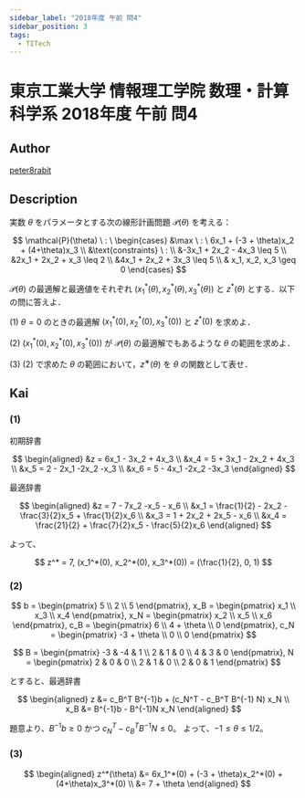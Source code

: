 ```yaml
---
sidebar_label: "2018年度 午前 問4"
sidebar_position: 3
tags:
  - TITech
---
```

# 東京工業大学 情報理工学院 数理・計算科学系 2018年度 午前 問4

## **Author**
[peter8rabit](https://github.com/peter8rabit)

## **Description**
実数 $\theta$ をパラメータとする次の線形計画問題 $\mathcal{P}(\theta)$ を考える：

$$
\mathcal{P}(\theta) \ : \ \begin{cases}
    &\max \ : \ 6x_1 + (-3 + \theta)x_2 + (4+\theta)x_3 \\
    &\text{constraints} \ : \\
    &-3x_1 + 2x_2 - 4x_3 \leq 5 \\
    &2x_1 + 2x_2 + x_3 \leq 2 \\
    &4x_1 + 2x_2 + 3x_3 \leq 5 \\
    & x_1, x_2, x_3 \geq 0
\end{cases}
$$

$\mathcal{P}(\theta)$ の最適解と最適値をそれぞれ $(x_1^*(\theta), x_2^*(\theta), x_3^*(\theta))$ と $z^*(\theta)$ とする．以下の問に答えよ．

(1) $\theta = 0$ のときの最適解 $(x_1^*(0), x_2^*(0), x_3^*(0))$ と $z^*(0)$ を求めよ．

(2) $(x_1^*(0), x_2^*(0), x_3^*(0))$ が $\mathcal{P}(\theta)$ の最適解でもあるような $\theta$ の範囲を求めよ．

(3)  (2) で求めた $\theta$ の範囲において，$z^∗(\theta)$ を $\theta$ の関数として表せ．

## **Kai**
### (1)
初期辞書

$$
\begin{aligned}
    &z = 6x_1 - 3x_2 + 4x_3 \\
    &x_4 = 5 + 3x_1 - 2x_2 + 4x_3 \\
    &x_5 = 2 - 2x_1 -2x_2 -x_3 \\
    &x_6 = 5 - 4x_1 -2x_2 -3x_3
\end{aligned}
$$

最適辞書

$$
\begin{aligned}
    &z = 7 - 7x_2 -x_5 - x_6 \\
    &x_1 = \frac{1}{2} - 2x_2 - \frac{3}{2}x_5 + \frac{1}{2}x_6 \\
    &x_3 = 1 + 2x_2 + 2x_5 - x_6 \\
    &x_4 = \frac{21}{2} + \frac{7}{2}x_5 - \frac{5}{2}x_6
\end{aligned}
$$

よって、

$$
z^* = 7, (x_1^*(0), x_2^*(0), x_3^*(0)) = (\frac{1}{2}, 0, 1)
$$

### (2)

$$
b = \begin{pmatrix}
    5 \\ 2 \\ 5
\end{pmatrix},
x_B = \begin{pmatrix}
    x_1 \\ x_3 \\ x_4
\end{pmatrix},
x_N = \begin{pmatrix}
    x_2 \\ x_5 \\ x_6
\end{pmatrix},
c_B = \begin{pmatrix}
    6 \\ 4 + \theta \\ 0
\end{pmatrix},
c_N = \begin{pmatrix}
    -3 + \theta \\ 0 \\ 0
\end{pmatrix}
$$

$$
B = \begin{pmatrix}
    -3 & -4 & 1 \\ 2 & 1 & 0 \\ 4 & 3 & 0
\end{pmatrix},
N = \begin{pmatrix}
    2 & 0 & 0 \\ 2 & 1 & 0 \\ 2 & 0 & 1
\end{pmatrix}
$$

とすると、最適辞書

$$
\begin{aligned}
    z &= c_B^T B^{-1}b + (c_N^T - c_B^T B^{-1} N) x_N \\
    x_B &= B^{-1}b - B^{-1}N x_N
\end{aligned}
$$

題意より、$B^{-1}b \geq 0$ かつ $c_N^T - c_B^TB^{-1}N \leq 0$。
よって、$-1 \leq \theta \leq 1/2$。

### (3)

$$
\begin{aligned}
    z^*(\theta) &= 6x_1^*(0) + (-3 + \theta)x_2^*(0) + (4+\theta)x_3^*(0) \\
    &= 7 + \theta
\end{aligned}
$$